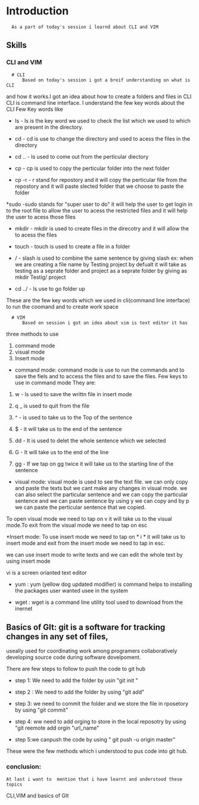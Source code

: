 # Introduction
      As a part of today's session i learnd about CLI and VIM
## Skills

   ### CLI and VIM

      # CLI
          Based on today's session i got a breif understanding on what is CLI
and how it works.I got an idea about how to create a folders and files in CLI
CLI is command line interface.
I understand the few key words about the CLI
Few Key words like
* ls - ls is the key word we used to check the list which we used to which are
 present in the directory.
* cd - cd is use to change the directory and used to acess the files in the directory

* cd .. - Is used to come out from the perticular diectory

* cp - cp is used to copy the perticular folder into the next folder
 
* cp -r - r stand for repostory and it will copy the perticular file from the repostory and it will paste slected folder that we choose to paste the folder

*sudo -sudo stands for "super user to do" it will help the user to get login in
to the root file to allow the user to acess the restricted files and it will
help the user to acess those files

* mkdir - mkdir is used to create files in the direcotry and it will allow the
to acess the files

* touch - touch is used to create a file in a folder 

* / - slash is used to combine the same sentence by giving slash 
ex: when we are creating a file name by Testing project by defualt it will take as testing as a seprate folder and project as a seprate folder by giving as 
mkdir Testig/ project

* cd ../ - Is use to go folder up 
  
These are the few key words which we used in cli(command line interface) to 
run the coomand and to create work space
 
      # VIM
          Based on session i got an idea about vim is text editor it has 
three methods to use
   1. command mode
   2. visual mode
   3. Insert mode
* command mode: command mode is use to run the commands and to save the fiels
 and to access the files and to save the files. 
Few keys to use in command mode
They are:

1. w - Is used to save the writtn file in insert mode
 
2. q _ is used to quit from the file

3. ^ - is used to take us to the Top of the sentence 

4. $ - it will take us to the end of the sentence

5. dd - It is used to delet the whole sentence which we selected

6. G - It will take us to the end of the line 

7. gg - If we tap on gg twice it will take us to the starting line of the 
sentence 
 


* visual mode: visual mode is used to see the text file. we can only copy and paste the texts but we  cant make any changes in visual mode. we can also select
the particular sentence and we can copy the particular sentence and we can paste sentence by using y we can copy and by p we can paste the perticular sentence
that we copied.

To open visual mode we need to tap on v it will take us to the visual mode.To 
exit from the visual mode we need to tap on esc

*Insert mode: To use insert mode we need to tap on * i * it will take us to 
insert mode and exit from the insert mode we need to tap in esc.

we can use insert mode to write texts and we can edit the whole text by using
insert mode

vi is a screen orianted text editor

* yum : yum (yellow dog updated modifier) is command helps to installing the packages user wanted usee in the system

* wget : wget is a command line utility tool used to download from the inernet 

## Basics of GIt: git is a software for tracking changes in any set of files,
useally used for coordinating work among programers collaboratively developing
source code during software dovelpoment.

There are few steps to follow to push the code to git hub

* step 1: We need to add the folder by usin "git init "

* step 2 : We need to add the folder by using "git add"

* step 3: we need to commit the folder and we store the file in rposetory by
 using "git commit"

* step 4: ww need to add orging to store in the local reposotry by using       "git reemote add orgin "url_name"

* step 5:we canpush the code by using " git push -u origin master"

These were the few methods which i understood to pus code into git hub.

### conclusion:

    At last i want to  mention that i have learnt and understood these topics
CLI,VIM and basics of GIt
  
